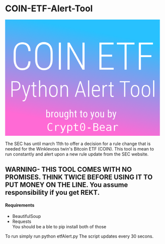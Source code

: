# COIN-ETF-Alert-Tool

![alt text](https://raw.githubusercontent.com/Crypt0-Bear/COIN-ETF-Alert-Tool/master/logo.png "Logo COIN-ETF-Alert-Tool")

The SEC has until march 11th to offer a decision for a rule change that is needed for the Winklevoss twin's Bitcoin ETF (COIN). This tool is mean to run constantly and alert upon a new rule update from the SEC website. 

## WARNING- THIS TOOL COMES WITH NO PROMISES. THINK TWICE BEFORE USING IT TO PUT MONEY ON THE LINE. You assume responsibility if you get REKT.


#### Requirements 
* BeautifulSoup  
* Requests  
You should be a ble to pip install both of those



To run simply run python etfAlert.py
The script updates every 30 secons. 



